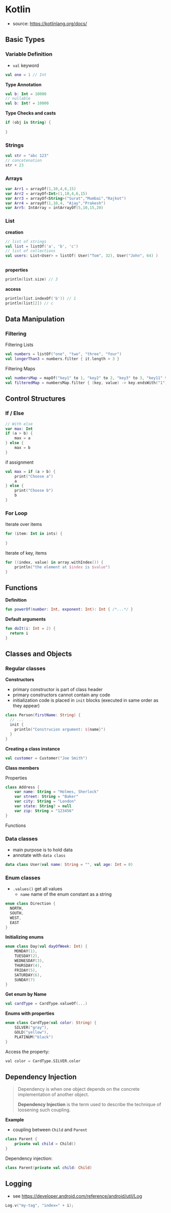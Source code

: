# Kotlin

- source: https://kotlinlang.org/docs/





## Basic Types



### Variable Definition

- `val` keyword

```kotlin
val one = 1 // Int
```

**Type Annotation**

```kotlin
val b: Int = 10000
// nullable
val b: Int? = 10000
```

**Type Checks and casts**

```kotlin
if (obj is String) {
  
}
```





### Strings

```kotlin
val str = "abc 123"
// concatenation
str + 23
```



### Arrays



```kotlin
var Arr1 = arrayOf(1,10,4,6,15)  
var Arr2 = arrayOf<Int>(1,10,4,6,15)  
var Arr3 = arrayOf<String>("Surat","Mumbai","Rajkot")  
var Arr4 = arrayOf(1,10,4, "Ajay","Prakesh")  
var Arr5: IntArray = intArrayOf(5,10,15,20)  
```





### List



**creation**

```kotlin
// list of strings
val list = listOf('a', 'b', 'c')
// list of collections
val users: List<User> = listOf( User("Tom", 32), User("John", 64) )



```

**properties**

```kotlin
println(list.size) // 3
```

**access**

```kotlin
println(list.indexOf('b')) // 1
println(list[2]) // c
```









## Data Manipulation



### Filtering

Filtering Lists

```kotlin
val numbers = listOf("one", "two", "three", "four")  
val longerThan3 = numbers.filter { it.length > 3 }
```

Filtering Maps

```kotlin
val numbersMap = mapOf("key1" to 1, "key2" to 2, "key3" to 3, "key11" to 11)
val filteredMap = numbersMap.filter { (key, value) -> key.endsWith("1") && value > 10}
```









## Control Structures



### If / Else

```kotlin
// With else
var max: Int
if (a > b) {
    max = a
} else {
    max = b
}
```

if assignment

```kotlin
val max = if (a > b) {
    print("Choose a")
    a
} else {
    print("Choose b")
    b
}
```



### For Loop

Iterate over items

```kotlin
for (item: Int in ints) {
    
}
```

Iterate of key, items

```kotlin
for ((index, value) in array.withIndex()) {
    println("the element at $index is $value")
}
```













## Functions



**Definition**

```kotlin
fun powerOf(number: Int, exponent: Int): Int { /*...*/ }
```

**Default arguments**

```kotlin
fun doIt(i: Int = 2) {
  return i
}
```







## Classes and Objects



### Regular classes

**Constructors**

- primary constructor is part of class header
- primary constructors cannot contain any code
- initialization code is placed in `init` blocks (executed in same order as they appear)

```kotlin
class Person(firstName: String) {
  // ...
  init {
    println("Construcion argument: ${name}")
  }
}
```

**Creating a class instance**

```kotlin
val customer = Customer("Joe Smith")
```

**Class members**

Properties

```kotlin
class Address {
    var name: String = "Holmes, Sherlock"
    var street: String = "Baker"
    var city: String = "London"
    var state: String? = null
    var zip: String = "123456"
}
```



Functions











### Data classes

- main purpose is to hold data
- annotate with `data class` 

```kotlin
data class User(val name: String = "", val age: Int = 0)
```





### Enum classes

- `.values()` get all values
  - `name` name of the enum constant as a string

```kotlin
enum class Direction {
  NORTH,
  SOUTH,
  WEST,
  EAST
}
```

**Initializing enums**

```kotlin
enum class Day(val dayOfWeek: Int) {    
    MONDAY(1), 
    TUESDAY(2),
    WEDNESDAY(3), 
    THURSDAY(4), 
    FRIDAY(5), 
    SATURDAY(6),
    SUNDAY(7)
}
```



**Get enum by Name**

```kotlin
val cardType = CardType.valueOf(...)
```



**Enums with properties**

```kotlin
enum class CardType(val color: String) {
    SILVER("gray"),
    GOLD("yellow"),
    PLATINUM("black")
}
```

Access the property:

```python
val color = CardType.SILVER.color
```



## Dependency Injection

> Dependency is when one object depends on the concrete implementation of another object.
>
> **Dependency Injection** is the term used to describe the technique of loosening such coupling.



**Example**

- coupling between `Child` and `Parent`

```kotlin
class Parent {
    private val child = Child()
}
```

Dependency injection:

```kotlin
class Parent(private val child: Child)
```









## Logging

- see https://developer.android.com/reference/android/util/Log



```kotlin
Log.v("my-tag", "index=" + i);
```





